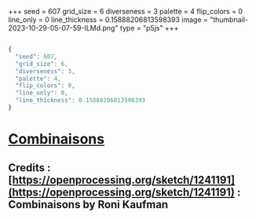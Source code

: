 +++
seed = 607
grid_size = 6
diverseness = 3
palette = 4
flip_colors = 0
line_only = 0
line_thickness = 0.15888206813598393
image = "thumbnail-2023-10-29-05-07-59-ILMd.png"
type = "p5js"
+++


~~~javascript

{
  "seed": 607,
  "grid_size": 6,
  "diverseness": 3,
  "palette": 4,
  "flip_colors": 0,
  "line_only": 0,
  "line_thickness": 0.15888206813598393
}

~~~




# [Combinaisons](https://openprocessing.org/sketch/2065396)
## Credits : [https://openprocessing.org/sketch/1241191](https://openprocessing.org/sketch/1241191) : Combinaisons by Roni Kaufman


